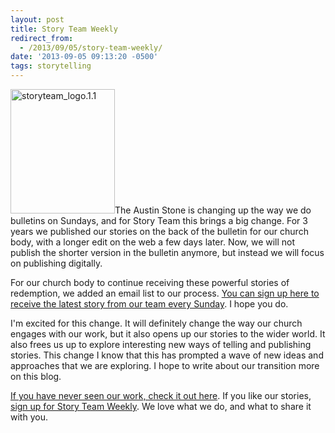 ```yaml
---
layout: post
title: Story Team Weekly
redirect_from:
  - /2013/09/05/story-team-weekly/
date: '2013-09-05 09:13:20 -0500'
tags: storytelling
---
```

<p><a href="/wp-content/uploads/2013/09/storyteam_logo.1.1.png"><img class="alignright size-full wp-image-108" alt="storyteam_logo.1.1" src="/wp-content/uploads/2013/09/storyteam_logo.1.1.png" width="167" height="199" /></a>The Austin Stone is changing up the way we do bulletins on Sundays, and for Story Team this brings a big change. For 3 years we published our stories on the back of the bulletin for our church body, with a longer edit on the web a few days later. Now, we will not publish the shorter version in the bulletin anymore, but instead we will focus on publishing digitally.</p>
<p>For our church body to continue receiving these powerful stories of redemption, we added an email list to our process. <a href="http://bit.ly/StoryTeamWeekly">You can sign up here to receive the latest story from our team every Sunday</a>. I hope you do.</p>
<p>I'm excited for this change. It will definitely change the way our church engages with our work, but it also opens up our stories to the wider world. It also frees us up to explore interesting new ways of telling and publishing stories. This change I know that this has prompted a wave of new ideas and approaches that we are exploring. I hope to write about our transition more on this blog.</p>
<p><a href="http://austinstone.org/stories/stories-main">If you have never seen our work, check it out here</a>. If you like our stories, <a href="http://bit.ly/StoryTeamWeekly">sign up for Story Team Weekly</a>. We love what we do, and what to share it with you.</p>

